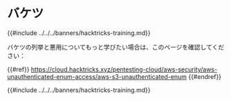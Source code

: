 # バケツ

{{#include ../../../banners/hacktricks-training.md}}

バケツの列挙と悪用についてもっと学びたい場合は、このページを確認してください：

{{#ref}}
https://cloud.hacktricks.xyz/pentesting-cloud/aws-security/aws-unauthenticated-enum-access/aws-s3-unauthenticated-enum
{{#endref}}

{{#include ../../../banners/hacktricks-training.md}}
